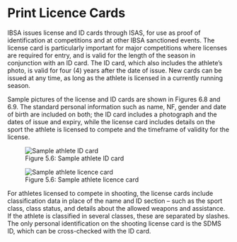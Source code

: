 # Print Licence Cards

IBSA issues license and ID cards through ISAS, for use as proof of identification at competitions and at other IBSA sanctioned events. The license
card is particularly important for major competitions where licenses are required for entry, and is valid for the length of the season in conjunction
with an ID card. The ID card, which also includes the athlete’s photo, is valid for four (4) years after the date of issue. New cards can be issued at
any time, as long as the athlete is licensed in a currently running season.

Sample pictures of the license and ID cards are shown in Figures 6.8 and 6.9. The standard personal information such as name, NF, gender and date of
birth are included on both; the ID card includes a photograph and the dates of issue and expiry, while the license card includes details on the sport
the athlete is licensed to compete and the timeframe of validity for the license.

<figure>
    <img src="_img/figures/5.6-sample-athlete-id-card.png" alt="Sample athlete ID card" class="inline-screenshot center" >
    <figcaption>Figure 5.6: Sample athlete ID card</figcaption>
</figure>

<figure>
    <img src="_img/figures/5.6-sample-athlete-licence-card.png" alt="Sample athlete licence card" class="inline-screenshot center" >
    <figcaption>Figure 5.6: Sample athlete licence card</figcaption>
</figure>

For athletes licensed to compete in shooting, the license cards include classification data in place of the name and ID section – such as the sport
class, class status, and details about the allowed weapons and assistance. If the athlete is classified in several classes, these are separated by
slashes. The only personal identification on the shooting license card is the SDMS ID, which can be cross-checked with the ID card.